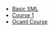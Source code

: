 - [Basic SML](https://pdfs.semanticscholar.org/presentation/4457/d27a9bf7127f48a2b70572b8ffe2efae7056.pdf)
- [Course 1](https://www.cs.cornell.edu/courses/cs312/2008sp/)
- [Ocaml Course](https://www.cs.cornell.edu/courses/cs3110/2020sp/textbook/)
<!-- smaple solution link -->
<!-- https://github.com/ksaveljev/Programming-Languages -->